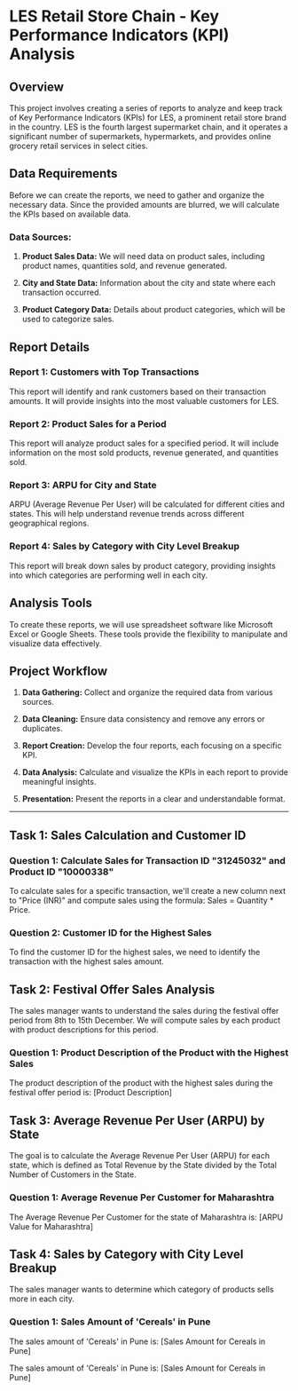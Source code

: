 # LES Retail Store Chain - Key Performance Indicators (KPI) Analysis

## Overview

This project involves creating a series of reports to analyze and keep track of Key Performance Indicators (KPIs) for LES, a prominent retail store brand in the country. LES is the fourth largest supermarket chain, and it operates a significant number of supermarkets, hypermarkets, and provides online grocery retail services in select cities.

## Data Requirements

Before we can create the reports, we need to gather and organize the necessary data. Since the provided amounts are blurred, we will calculate the KPIs based on available data.

### Data Sources:

1. **Product Sales Data:** We will need data on product sales, including product names, quantities sold, and revenue generated.

2. **City and State Data:** Information about the city and state where each transaction occurred.

3. **Product Category Data:** Details about product categories, which will be used to categorize sales.

## Report Details

### Report 1: Customers with Top Transactions

This report will identify and rank customers based on their transaction amounts. It will provide insights into the most valuable customers for LES.

### Report 2: Product Sales for a Period

This report will analyze product sales for a specified period. It will include information on the most sold products, revenue generated, and quantities sold.

### Report 3: ARPU for City and State

ARPU (Average Revenue Per User) will be calculated for different cities and states. This will help understand revenue trends across different geographical regions.

### Report 4: Sales by Category with City Level Breakup

This report will break down sales by product category, providing insights into which categories are performing well in each city.

## Analysis Tools

To create these reports, we will use spreadsheet software like Microsoft Excel or Google Sheets. These tools provide the flexibility to manipulate and visualize data effectively.

## Project Workflow

1. **Data Gathering:** Collect and organize the required data from various sources.

2. **Data Cleaning:** Ensure data consistency and remove any errors or duplicates.

3. **Report Creation:** Develop the four reports, each focusing on a specific KPI.

4. **Data Analysis:** Calculate and visualize the KPIs in each report to provide meaningful insights.

5. **Presentation:** Present the reports in a clear and understandable format.

---------------------------------------------------------------------------------------------------------------------------------------

## Task 1: Sales Calculation and Customer ID

### Question 1: Calculate Sales for Transaction ID "31245032" and Product ID "10000338"

To calculate sales for a specific transaction, we'll create a new column next to "Price (INR)" and compute sales using the formula: Sales = Quantity * Price.

### Question 2: Customer ID for the Highest Sales

To find the customer ID for the highest sales, we need to identify the transaction with the highest sales amount.

## Task 2: Festival Offer Sales Analysis

The sales manager wants to understand the sales during the festival offer period from 8th to 15th December. We will compute sales by each product with product descriptions for this period.

### Question 1: Product Description of the Product with the Highest Sales

The product description of the product with the highest sales during the festival offer period is: [Product Description]

## Task 3: Average Revenue Per User (ARPU) by State

The goal is to calculate the Average Revenue Per User (ARPU) for each state, which is defined as Total Revenue by the State divided by the Total Number of Customers in the State.

### Question 1: Average Revenue Per Customer for Maharashtra

The Average Revenue Per Customer for the state of Maharashtra is: [ARPU Value for Maharashtra]

## Task 4: Sales by Category with City Level Breakup

The sales manager wants to determine which category of products sells more in each city.

### Question 1: Sales Amount of 'Cereals' in Pune

The sales amount of 'Cereals' in Pune is: [Sales Amount for Cereals in Pune]

The sales amount of 'Cereals' in Pune is: [Sales Amount for Cereals in Pune]
